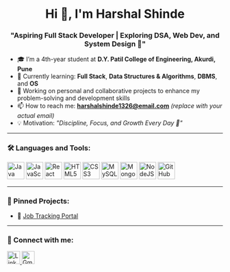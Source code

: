 <h1 align="center">Hi 👋, I'm Harshal Shinde</h1>

<h3 align="center">"Aspiring Full Stack Developer | Exploring DSA, Web Dev, and System Design 🚀"</h3>

- 🎓 I’m a 4th-year student at **D.Y. Patil College of Engineering, Akurdi, Pune**
- 🧠 Currently learning: **Full Stack**, **Data Structures & Algorithms**, **DBMS**, and **OS**
- 💼 Working on personal and collaborative projects to enhance my problem-solving and development skills
- 📫 How to reach me: **harshalshinde1326@email.com** *(replace with your actual email)*
- 💡 Motivation: _"Discipline, Focus, and Growth Every Day 🌱"_

---

### 🛠️ Languages and Tools:
<p align="left">
  <img src="https://cdn.jsdelivr.net/gh/devicons/devicon/icons/java/java-original.svg" alt="Java" width="40" height="40"/>
  <img src="https://cdn.jsdelivr.net/gh/devicons/devicon/icons/javascript/javascript-original.svg" alt="JavaScript" width="40" height="40"/>
  <img src="https://cdn.jsdelivr.net/gh/devicons/devicon/icons/react/react-original.svg" alt="React" width="40" height="40"/>
  <img src="https://cdn.jsdelivr.net/gh/devicons/devicon/icons/html5/html5-original.svg" alt="HTML5" width="40" height="40"/>
  <img src="https://cdn.jsdelivr.net/gh/devicons/devicon/icons/css3/css3-original.svg" alt="CSS3" width="40" height="40"/>
  <img src="https://cdn.jsdelivr.net/gh/devicons/devicon/icons/mysql/mysql-original.svg" alt="MySQL" width="40" height="40"/>
  <img src="https://cdn.jsdelivr.net/gh/devicons/devicon/icons/mongodb/mongodb-original.svg" alt="MongoDB" width="40" height="40"/>
  <img src="https://cdn.jsdelivr.net/gh/devicons/devicon/icons/nodejs/nodejs-original.svg" alt="NodeJS" width="40" height="40"/>
  <img src="https://cdn.jsdelivr.net/gh/devicons/devicon/icons/github/github-original.svg" alt="GitHub" width="40" height="40"/>
</p>

---

### 📌 Pinned Projects:
- 🔗 [Job Tracking Portal]([https://github.com/your-username/resume-ranker](https://github.com/Harshal1326/deploymentjobportal))

---

### 🔗 Connect with me:
<p align="left">
  <a href="https://linkedin.com/in/harshal-shinde-7b5368248/" target="_blank">
    <img src="https://cdn.jsdelivr.net/gh/devicons/devicon/icons/linkedin/linkedin-original.svg" width="30" height="30" alt="LinkedIn"/>
  </a>
  <a href="mailto:harshalshinde1326@email.com">
    <img src="https://cdn-icons-png.flaticon.com/512/281/281769.png" width="30" height="30" alt="Gmail"/>
  </a>
</p>
